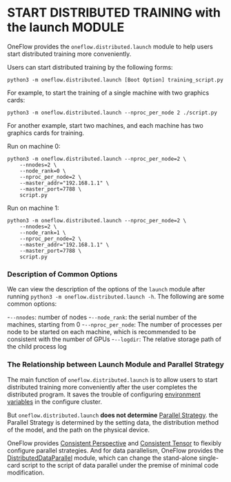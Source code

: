 #  START DISTRIBUTED TRAINING with the launch MODULE

OneFlow provides the `oneflow.distributed.launch` module to help users start distributed training more conveniently.

Users can start distributed training by the following forms:

```shell
python3 -m oneflow.distributed.launch [Boot Option] training_script.py
```

For example, to start the training of a single machine with two graphics cards:

```shell
python3 -m oneflow.distributed.launch --nproc_per_node 2 ./script.py
```

For another example, start two machines, and each machine has two graphics cards for training.

Run on machine 0:

```shell
python3 -m oneflow.distributed.launch --nproc_per_node=2 \
    --nnodes=2 \
    --node_rank=0 \
    --nproc_per_node=2 \
    --master_addr="192.168.1.1" \
    --master_port=7788 \
    script.py
```

Run on machine 1:

```shell
python3 -m oneflow.distributed.launch --nproc_per_node=2 \
    --nnodes=2 \
    --node_rank=1 \
    --nproc_per_node=2 \
    --master_addr="192.168.1.1" \
    --master_port=7788 \
    script.py
```
### Description of Common Options

We can view the description of the options of the `launch` module after running `python3 -m oneflow.distributed.launch -h`. The following are some common options:

-`--nnodes`: number of nodes
-`--node_rank`: the serial number of the machines, starting from 0
-`--nproc_per_node`: The number of processes per node to be started on each machine, which is recommended to be consistent with the number of GPUs
-`--logdir`: The relative storage path of the child process log

### The Relationship between Launch Module and Parallel Strategy

The main function of `oneflow.distributed.launch` is to allow users to start distributed training more conveniently after the user completes the distributed program. It saves the trouble of configuring [environment variables](./03_consistent_tensor.md#_5) in the configure cluster.

But `oneflow.distributed.launch` **does not determine** [Parallel Strategy](./01_introduction.md). the Parallel Strategy is determined by the setting data, the distribution method of the model, and the path on the physical device.

OneFlow provides [Consistent Perspective](./02_sbp.md) and [Consistent Tensor](./03_consistent_tensor.md) to flexibly configure parallel strategies. And for data parallelism, OneFlow provides the [DistributedDataParallel](./05_ddp.md) module, which can change the stand-alone single-card script to the script of data parallel under the premise of minimal code modification.
